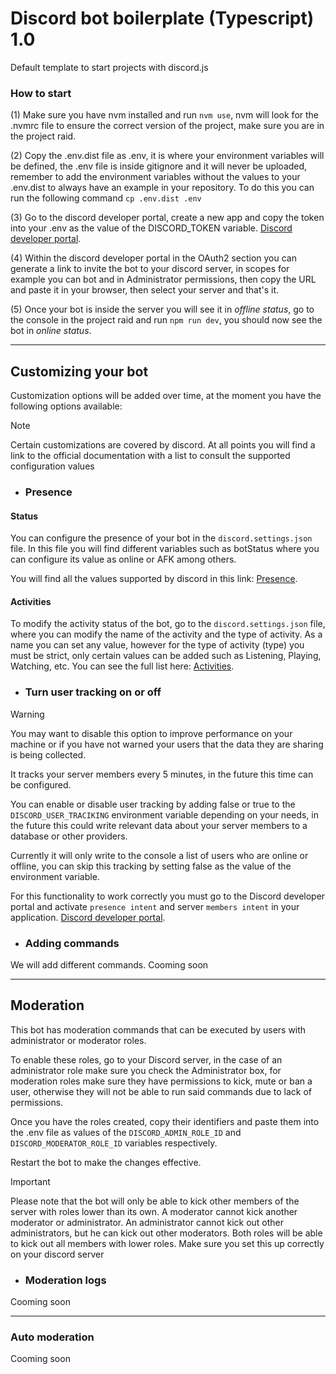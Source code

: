 # Discord bot boilerplate (Typescript) 1.0

Default template to start projects with discord.js

### How to start

(1) Make sure you have nvm installed and run `nvm use`, nvm will look for the .nvmrc file to ensure the correct version of the project, make sure you are in the project raid.

(2) Copy the .env.dist file as .env, it is where your environment variables will be defined, the .env file is inside gitignore and it will never be uploaded, remember to add the environment variables without the values ​​to your .env.dist to always have an example in your repository. To do this you can run the following command `cp .env.dist .env`

(3) Go to the discord developer portal, create a new app and copy the token into your .env as the value of the DISCORD_TOKEN variable. [Discord developer portal](https://discord.com/developers/applications).

(4) Within the discord developer portal in the OAuth2 section you can generate a link to invite the bot to your discord server, in scopes for example you can bot and in Administrator permissions, then copy the URL and paste it in your browser, then select your server and that's it.

(5) Once your bot is inside the server you will see it in *offline status*, go to the console in the project raid and run `npm run dev`, you should now see the bot in *online status*.

---

## Customizing your bot
Customization options will be added over time, at the moment you have the following options available:

> [!NOTE]
> Certain customizations are covered by discord. At all points you will find a link to the official documentation with a list to consult the supported configuration values

- ### Presence

 #### Status
You can configure the presence of your bot in the `discord.settings.json` file.
In this file you will find different variables such as botStatus where you can configure its value as online or AFK among others.

You will find all the values ​​​​supported by discord in this link: [Presence](https://discord.js.org/docs/packages/discord.js/14.16.1/PresenceStatus:TypeAlias).

#### Activities
To modify the activity status of the bot, go to the `discord.settings.json` file, where you can modify the name of the activity and the type of activity.
As a name you can set any value, however for the type of activity (type) you must be strict, only certain values ​​can be added such as Listening, Playing, Watching, etc. You can see the full list here: [Activities](https://discord-api-types.dev/api/discord-api-types-v10/enum/ActivityType).

- ### Turn user tracking on or off

> [!WARNING]  
> You may want to disable this option to improve performance on your machine or if you have not warned your users that the data they are sharing is being collected.

It tracks your server members every 5 minutes, in the future this time can be configured.

You can enable or disable user tracking by adding false or true to the `DISCORD_USER_TRACIKING` environment variable depending on your needs, in the future this could write relevant data about your server members to a database or other providers.

Currently it will only write to the console a list of users who are online or offline, you can skip this tracking by setting false as the value of the environment variable.

For this functionality to work correctly you must go to the Discord developer portal and activate `presence intent` and server `members intent` in your application. [Discord developer portal](https://discord.com/developers/applications).

- ### Adding commands
We will add different commands. Cooming soon

---

## Moderation

This bot has moderation commands that can be executed by users with administrator or moderator roles.

To enable these roles, go to your Discord server, in the case of an administrator role make sure you check the Administrator box, for moderation roles make sure they have permissions to kick, mute or ban a user, otherwise they will not be able to run said commands due to lack of permissions.

Once you have the roles created, copy their identifiers and paste them into the .env file as values ​​of the `DISCORD_ADMIN_ROLE_ID` and `DISCORD_MODERATOR_ROLE_ID` variables respectively.

Restart the bot to make the changes effective.

> [!IMPORTANT]
> Please note that the bot will only be able to kick other members of the server with roles lower than its own. A moderator cannot kick another moderator or administrator. An administrator cannot kick out other administrators, but he can kick out other moderators. Both roles will be able to kick out all members with lower roles. Make sure you set this up correctly on your discord server

- ### Moderation logs
Cooming soon

---

### Auto moderation
Cooming soon